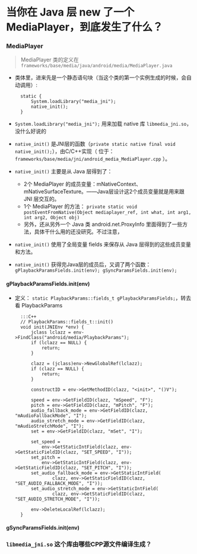 # 当你在 Java 层 new 了一个 MediaPlayer，到底发生了什么？

### MediaPlayer


> MediaPlayer 类的定义在  `frameworks/base/media/java/android/media/MediaPlayer.java`
	
* 类体里，进来先是一个静态语句块（当这个类的第一个实例生成的时候，会自动调用）: 
  	
		static {
	        System.loadLibrary("media_jni");
	        native_init();
	    }
  
* `System.loadLibrary("media_jni");` 用来加载 native 库 `libmedia_jni.so`，没什么好说的
* `native_init()` 是JNI层的函数（`private static native final void native_init();`），由C/C++实现（ 位于： `frameworks/base/media/jni/android_media_MediaPlayer.cpp` ）。
* `native_init()` 主要是从 Java 层得到了：
	* 2个 MediaPlayer 的成员变量：mNativeContext、mNativeSurfaceTexture。——Java层设计这2个成员变量就是用来跟 JNI 层交互的。
	* 1个 MediaPlayer 的方法： `private static void postEventFromNative(Object mediaplayer_ref, int what, int arg1, int arg2, Object obj)` 
	* 另外，还从另外一个 Java 类 android.net.ProxyInfo 里面得到了一些方法，具体干什么用的还没研究。不过注意，
* `native_init()` 使用了全局变量 fields 来保存从 Java 层得到的这些成员变量和方法。
* `native_init()` 获得完Java层的成员后，又调了两个函数： `gPlaybackParamsFields.init(env); gSyncParamsFields.init(env);`

#### gPlaybackParamsFields.init(env)
* 定义： `static PlaybackParams::fields_t gPlaybackParamsFields;`，转去看 PlaybackParams


		:::C++
		// PlaybackParams::fields_t::init()
        void init(JNIEnv *env) {
            jclass lclazz = env->FindClass("android/media/PlaybackParams");
            if (lclazz == NULL) {
                return;
            }

            clazz = (jclass)env->NewGlobalRef(lclazz);
            if (clazz == NULL) {
                return;
            }

            constructID = env->GetMethodID(clazz, "<init>", "()V");

            speed = env->GetFieldID(clazz, "mSpeed", "F");
            pitch = env->GetFieldID(clazz, "mPitch", "F");
            audio_fallback_mode = env->GetFieldID(clazz, "mAudioFallbackMode", "I");
            audio_stretch_mode = env->GetFieldID(clazz, "mAudioStretchMode", "I");
            set = env->GetFieldID(clazz, "mSet", "I");

            set_speed =
                env->GetStaticIntField(clazz, env->GetStaticFieldID(clazz, "SET_SPEED", "I"));
            set_pitch =
                env->GetStaticIntField(clazz, env->GetStaticFieldID(clazz, "SET_PITCH", "I"));
            set_audio_fallback_mode = env->GetStaticIntField(
                    clazz, env->GetStaticFieldID(clazz, "SET_AUDIO_FALLBACK_MODE", "I"));
            set_audio_stretch_mode = env->GetStaticIntField(
                    clazz, env->GetStaticFieldID(clazz, "SET_AUDIO_STRETCH_MODE", "I"));

            env->DeleteLocalRef(lclazz);
        }

#### gSyncParamsFields.init(env)

### `libmedia_jni.so` 这个库由哪些CPP源文件编译生成？